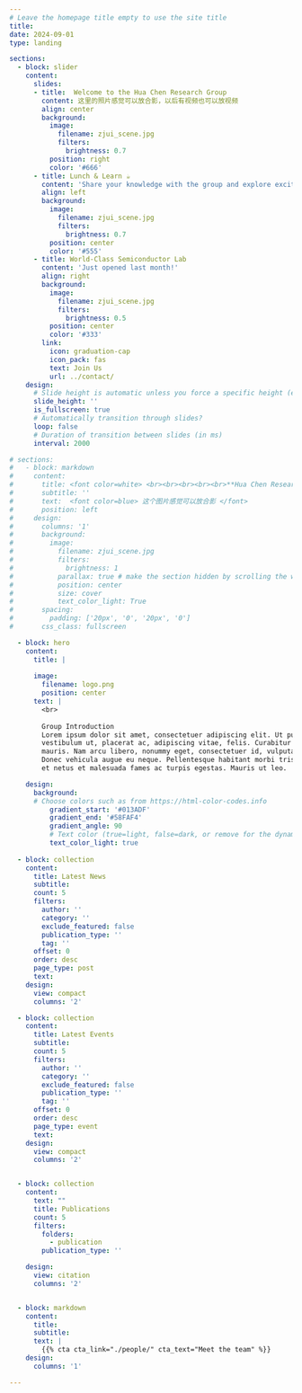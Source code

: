 ```yaml
---
# Leave the homepage title empty to use the site title
title:
date: 2024-09-01
type: landing

sections:
  - block: slider
    content:
      slides:
      - title:  Welcome to the Hua Chen Research Group
        content: 这里的照片感觉可以放合影，以后有视频也可以放视频
        align: center
        background:
          image:
            filename: zjui_scene.jpg
            filters:
              brightness: 0.7
          position: right
          color: '#666'
      - title: Lunch & Learn ☕️
        content: 'Share your knowledge with the group and explore exciting new topics together!'
        align: left
        background:
          image:
            filename: zjui_scene.jpg
            filters:
              brightness: 0.7
          position: center
          color: '#555'
      - title: World-Class Semiconductor Lab
        content: 'Just opened last month!'
        align: right
        background:
          image:
            filename: zjui_scene.jpg
            filters:
              brightness: 0.5
          position: center
          color: '#333'
        link:
          icon: graduation-cap
          icon_pack: fas
          text: Join Us
          url: ../contact/
    design:
      # Slide height is automatic unless you force a specific height (e.g. '400px')
      slide_height: ''
      is_fullscreen: true
      # Automatically transition through slides?
      loop: false
      # Duration of transition between slides (in ms)
      interval: 2000

# sections:
#   - block: markdown
#     content:
#       title: <font color=white> <br><br><br><br><br>**Hua Chen Research Group** </font>
#       subtitle: ''
#       text:  <font color=blue> 这个图片感觉可以放合影 </font>
#       position: left
#     design:
#       columns: '1'
#       background:
#         image: 
#           filename: zjui_scene.jpg
#           filters:
#             brightness: 1
#           parallax: true # make the section hidden by scrolling the wheel
#           position: center
#           size: cover
#           text_color_light: True
#       spacing:
#         padding: ['20px', '0', '20px', '0']
#       css_class: fullscreen

  - block: hero
    content:
      title: | 
        
      image:
        filename: logo.png
        position: center
      text: |
        <br>
        
        Group Introduction 
        Lorem ipsum dolor sit amet, consectetuer adipiscing elit. Ut purus elit,
        vestibulum ut, placerat ac, adipiscing vitae, felis. Curabitur dictum gravida
        mauris. Nam arcu libero, nonummy eget, consectetuer id, vulputate a, magna.
        Donec vehicula augue eu neque. Pellentesque habitant morbi tristique senectus
        et netus et malesuada fames ac turpis egestas. Mauris ut leo. 

    design:
      background:
      # Choose colors such as from https://html-color-codes.info
          gradient_start: '#013ADF'
          gradient_end: '#58FAF4'
          gradient_angle: 90
          # Text color (true=light, false=dark, or remove for the dynamic theme color).
          text_color_light: true
  
  - block: collection
    content:
      title: Latest News
      subtitle:
      count: 5
      filters:
        author: ''
        category: ''
        exclude_featured: false
        publication_type: ''
        tag: ''
      offset: 0
      order: desc
      page_type: post
      text:  
    design:
      view: compact
      columns: '2'

  - block: collection
    content:
      title: Latest Events
      subtitle:
      count: 5
      filters:
        author: ''
        category: ''
        exclude_featured: false
        publication_type: ''
        tag: ''
      offset: 0
      order: desc
      page_type: event
      text:  
    design:
      view: compact
      columns: '2'


  - block: collection
    content:
      text: ""
      title: Publications
      count: 5
      filters:
        folders:
          - publication
        publication_type: ''

    design:
      view: citation
      columns: '2'


  - block: markdown
    content:
      title:
      subtitle:
      text: |
        {{% cta cta_link="./people/" cta_text="Meet the team" %}}
    design:
      columns: '1'

---
```

